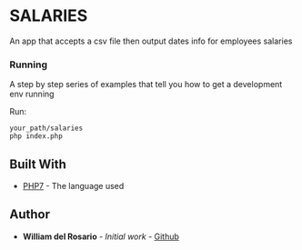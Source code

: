 # SALARIES

An app that accepts a csv file then output dates info for employees salaries

### Running

A step by step series of examples that tell you how to get a development env running

Run:

```
your_path/salaries
php index.php
```

## Built With

* [PHP7](http://php.net/manual/en/migration70.new-features.php) - The language used



## Author

* **William del Rosario** - *Initial work* - [Github](https://github.com/william251082)

